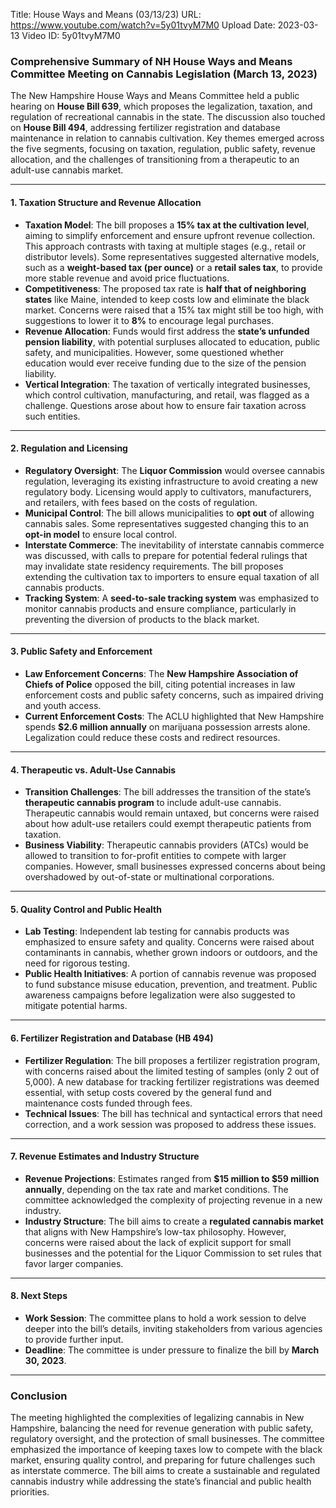 Title: House Ways and Means (03/13/23)
URL: https://www.youtube.com/watch?v=5y01tvyM7M0
Upload Date: 2023-03-13
Video ID: 5y01tvyM7M0

### Comprehensive Summary of NH House Ways and Means Committee Meeting on Cannabis Legislation (March 13, 2023)

The New Hampshire House Ways and Means Committee held a public hearing on **House Bill 639**, which proposes the legalization, taxation, and regulation of recreational cannabis in the state. The discussion also touched on **House Bill 494**, addressing fertilizer registration and database maintenance in relation to cannabis cultivation. Key themes emerged across the five segments, focusing on taxation, regulation, public safety, revenue allocation, and the challenges of transitioning from a therapeutic to an adult-use cannabis market.

---

#### **1. Taxation Structure and Revenue Allocation**
- **Taxation Model**: The bill proposes a **15% tax at the cultivation level**, aiming to simplify enforcement and ensure upfront revenue collection. This approach contrasts with taxing at multiple stages (e.g., retail or distributor levels). Some representatives suggested alternative models, such as a **weight-based tax (per ounce)** or a **retail sales tax**, to provide more stable revenue and avoid price fluctuations.
- **Competitiveness**: The proposed tax rate is **half that of neighboring states** like Maine, intended to keep costs low and eliminate the black market. Concerns were raised that a 15% tax might still be too high, with suggestions to lower it to **8%** to encourage legal purchases.
- **Revenue Allocation**: Funds would first address the **state’s unfunded pension liability**, with potential surpluses allocated to education, public safety, and municipalities. However, some questioned whether education would ever receive funding due to the size of the pension liability.
- **Vertical Integration**: The taxation of vertically integrated businesses, which control cultivation, manufacturing, and retail, was flagged as a challenge. Questions arose about how to ensure fair taxation across such entities.

---

#### **2. Regulation and Licensing**
- **Regulatory Oversight**: The **Liquor Commission** would oversee cannabis regulation, leveraging its existing infrastructure to avoid creating a new regulatory body. Licensing would apply to cultivators, manufacturers, and retailers, with fees based on the costs of regulation.
- **Municipal Control**: The bill allows municipalities to **opt out** of allowing cannabis sales. Some representatives suggested changing this to an **opt-in model** to ensure local control.
- **Interstate Commerce**: The inevitability of interstate cannabis commerce was discussed, with calls to prepare for potential federal rulings that may invalidate state residency requirements. The bill proposes extending the cultivation tax to importers to ensure equal taxation of all cannabis products.
- **Tracking System**: A **seed-to-sale tracking system** was emphasized to monitor cannabis products and ensure compliance, particularly in preventing the diversion of products to the black market.

---

#### **3. Public Safety and Enforcement**
- **Law Enforcement Concerns**: The **New Hampshire Association of Chiefs of Police** opposed the bill, citing potential increases in law enforcement costs and public safety concerns, such as impaired driving and youth access.
- **Current Enforcement Costs**: The ACLU highlighted that New Hampshire spends **$2.6 million annually** on marijuana possession arrests alone. Legalization could reduce these costs and redirect resources.

---

#### **4. Therapeutic vs. Adult-Use Cannabis**
- **Transition Challenges**: The bill addresses the transition of the state’s **therapeutic cannabis program** to include adult-use cannabis. Therapeutic cannabis would remain untaxed, but concerns were raised about how adult-use retailers could exempt therapeutic patients from taxation.
- **Business Viability**: Therapeutic cannabis providers (ATCs) would be allowed to transition to for-profit entities to compete with larger companies. However, small businesses expressed concerns about being overshadowed by out-of-state or multinational corporations.

---

#### **5. Quality Control and Public Health**
- **Lab Testing**: Independent lab testing for cannabis products was emphasized to ensure safety and quality. Concerns were raised about contaminants in cannabis, whether grown indoors or outdoors, and the need for rigorous testing.
- **Public Health Initiatives**: A portion of cannabis revenue was proposed to fund substance misuse education, prevention, and treatment. Public awareness campaigns before legalization were also suggested to mitigate potential harms.

---

#### **6. Fertilizer Registration and Database (HB 494)**
- **Fertilizer Regulation**: The bill proposes a fertilizer registration program, with concerns raised about the limited testing of samples (only 2 out of 5,000). A new database for tracking fertilizer registrations was deemed essential, with setup costs covered by the general fund and maintenance costs funded through fees.
- **Technical Issues**: The bill has technical and syntactical errors that need correction, and a work session was proposed to address these issues.

---

#### **7. Revenue Estimates and Industry Structure**
- **Revenue Projections**: Estimates ranged from **$15 million to $59 million annually**, depending on the tax rate and market conditions. The committee acknowledged the complexity of projecting revenue in a new industry.
- **Industry Structure**: The bill aims to create a **regulated cannabis market** that aligns with New Hampshire’s low-tax philosophy. However, concerns were raised about the lack of explicit support for small businesses and the potential for the Liquor Commission to set rules that favor larger companies.

---

#### **8. Next Steps**
- **Work Session**: The committee plans to hold a work session to delve deeper into the bill’s details, inviting stakeholders from various agencies to provide further input.
- **Deadline**: The committee is under pressure to finalize the bill by **March 30, 2023**.

---

### **Conclusion**
The meeting highlighted the complexities of legalizing cannabis in New Hampshire, balancing the need for revenue generation with public safety, regulatory oversight, and the protection of small businesses. The committee emphasized the importance of keeping taxes low to compete with the black market, ensuring quality control, and preparing for future challenges such as interstate commerce. The bill aims to create a sustainable and regulated cannabis industry while addressing the state’s financial and public health priorities.